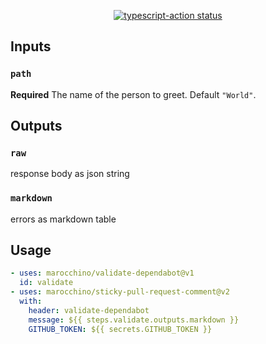 <p align="center">
  <a href="https://github.com/marocchino/validate-dependabot/actions"><img alt="typescript-action status" src="https://github.com/marocchino/validate-dependabot/workflows/build-test/badge.svg"></a>
</p>

## Inputs

### `path`

**Required** The name of the person to greet. Default `"World"`.

## Outputs

### `raw`

response body as json string

### `markdown`

errors as markdown table

## Usage

```yaml
- uses: marocchino/validate-dependabot@v1
  id: validate
- uses: marocchino/sticky-pull-request-comment@v2
  with:
    header: validate-dependabot
    message: ${{ steps.validate.outputs.markdown }}
    GITHUB_TOKEN: ${{ secrets.GITHUB_TOKEN }}
```
